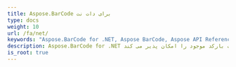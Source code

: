 ```yaml
---
title: Aspose.BarCode برای دات نت
type: docs
weight: 10
url: /fa/net/
keywords: "Aspose.BarCode for .NET, Aspose BarCode, Aspose API Reference."
description: Aspose.BarCode for .NET سازگاری با اکثر استانداردها و مشخصات بارکد موجود را امکان پذیر می کند.
is_root: true
---
```

